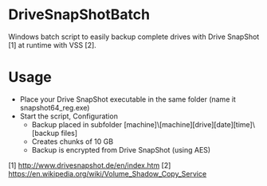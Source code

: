 # DriveSnapShotBatch
Windows batch script to easily backup complete drives with Drive SnapShot [1] at runtime with VSS [2].

# Usage
* Place your Drive SnapShot executable in the same folder (name it snapshot64_reg.exe)
* Start the script, Configuration
	* Backup placed in subfolder [machine]\\[machine][drive][date][time]\\[backup files]
	* Creates chunks of 10 GB 
	* Backup is encrypted from Drive SnapShot (using AES)
	
[1] http://www.drivesnapshot.de/en/index.htm
[2] https://en.wikipedia.org/wiki/Volume_Shadow_Copy_Service
